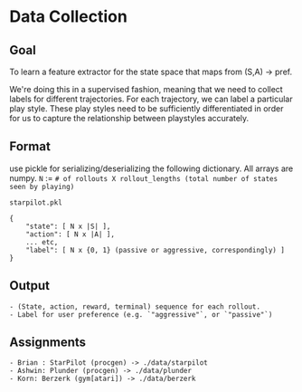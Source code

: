 # Data Collection 

## Goal
To learn a feature extractor for the state space that maps from (S,A) -> pref.

We're doing this in a supervised fashion, meaning that we need to collect labels for different trajectories. For each trajectory, we can label a particular play style. These play styles need to be sufficiently differentiated in order for us to capture the relationship between playstyles accurately.

## Format
use pickle for serializing/deserializing the following dictionary. All arrays are numpy.
`N` := `# of rollouts X rollout_lengths (total number of states seen by playing)`

```
starpilot.pkl

{
    "state": [ N x |S| ],
    "action": [ N x |A| ],
    ... etc,
    "label": [ N x {0, 1} (passive or aggressive, correspondingly) ]
}
```

## Output
    - (State, action, reward, terminal) sequence for each rollout.
    - Label for user preference (e.g. `"aggressive"`, or `"passive"`)

## Assignments
    - Brian : StarPilot (procgen) -> ./data/starpilot
    - Ashwin: Plunder (procgen) -> ./data/plunder
    - Korn: Berzerk (gym[atari]) -> ./data/berzerk
